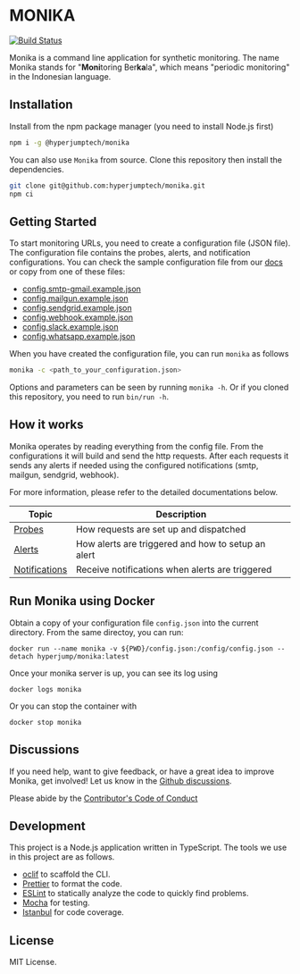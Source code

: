 # MONIKA

[![Build Status](https://github.com/hyperjumptech/monika/workflows/Node.js%20CI/badge.svg?event=push&branch=main)](https://github.com/hyperjumptech/monika/actions)

Monika is a command line application for synthetic monitoring. The name Monika stands for "**Moni**toring Ber**ka**la", which means "periodic monitoring" in the Indonesian language.

## Installation

Install from the npm package manager (you need to install Node.js first)

```bash
npm i -g @hyperjumptech/monika
```

You can also use `Monika` from source. Clone this repository then install the dependencies.

```bash
git clone git@github.com:hyperjumptech/monika.git
npm ci
```

## Getting Started

To start monitoring URLs, you need to create a configuration file (JSON file). The configuration file contains the probes, alerts, and notification configurations. You can check the sample configuration file from our [docs](https://github.com/hyperjumptech/monika/quick-start) or copy from one of these files:
- [config.smtp-gmail.example.json](https://github.com/hyperjumptech/monika/blob/main/config.smtp-gmail.example.json)
- [config.mailgun.example.json](https://github.com/hyperjumptech/monika/blob/main/config.mailgun.example.json)
- [config.sendgrid.example.json](https://github.com/hyperjumptech/monika/blob/main/config.sendgrid.example.json)
- [config.webhook.example.json](https://github.com/hyperjumptech/monika/blob/main/config.webhook.example.json)
- [config.slack.example.json](https://github.com/hyperjumptech/monika/blob/main/config.slack.example.json)
- [config.whatsapp.example.json](https://github.com/hyperjumptech/monika/blob/main/config.whatsapp.example.json)

When you have created the configuration file, you can run `monika` as follows

```bash
monika -c <path_to_your_configuration.json>
```

Options and parameters can be seen by running `monika -h`. Or if you cloned this repository, you need to run `bin/run -h`.

## How it works

Monika operates by reading everything from the config file. From the configurations it will build and send the http requests. After each requests it sends any alerts if needed using the configured notifications (smtp, mailgun, sendgrid, webhook).

For more information, please refer to the detailed documentations below.

| Topic                                                     | Description                                        |
| --------------------------------------------------------- | -------------------------------------------------- |
| [Probes](./docs/src/pages/guides/probes.md)               | How requests are set up and dispatched             |
| [Alerts](./docs/src/pages/guides/alerts.md)               | How alerts are triggered and how to setup an alert |
| [Notifications](./docs/src/pages/guides/notifications.md) | Receive notifications when alerts are triggered    |

## Run Monika using Docker

Obtain a copy of your configuration file `config.json` into the current directory.
From the same directoy, you can run:

```
docker run --name monika -v ${PWD}/config.json:/config/config.json --detach hyperjump/monika:latest
```

Once your monika server is up, you can see its log using

```
docker logs monika
```

Or you can stop the container with

```
docker stop monika
```

## Discussions

If you need help, want to give feedback, or have a great idea to improve Monika, get involved! Let us know in the [Github discussions](https://github.com/hyperjumptech/monika/discussions).

Please abide by the [Contributor's Code of Conduct](CODE_OF_CONDUCTS.md)

## Development

This project is a Node.js application written in TypeScript. The tools we use in this project are as follows.

- [oclif](https://oclif.io/) to scaffold the CLI.
- [Prettier](https://prettier.io/) to format the code.
- [ESLint](https://eslint.org/) to statically analyze the code to quickly find problems.
- [Mocha](https://mochajs.org/) for testing.
- [Istanbul](https://istanbul.js.org/) for code coverage.

## License

MIT License.
